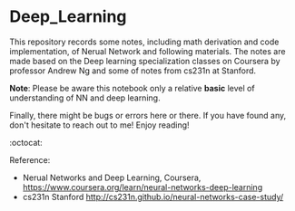 # Deep_Learning

This repository records some notes, including math derivation and code implementation, of Nerual Network and following materials.
The notes are made based on the Deep learning specialization classes on Coursera by professor Andrew Ng and some of notes from cs231n at Stanford.

**Note**: Please be aware this notebook only a relative <b>basic</b> level of understanding of NN and deep learning.

Finally, there might be bugs or errors here or there. If you have found any, don't hesitate to reach out to me!
Enjoy reading!

:octocat:

Reference:
- Nerual Networks and Deep Learning, Coursera, https://www.coursera.org/learn/neural-networks-deep-learning
- cs231n Stanford http://cs231n.github.io/neural-networks-case-study/
